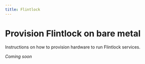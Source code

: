 ```yaml
---
title: Flintlock
---
```


# Provision Flintlock on bare metal

Instructions on how to provision hardware to run Flintlock services.

_Coming soon_
